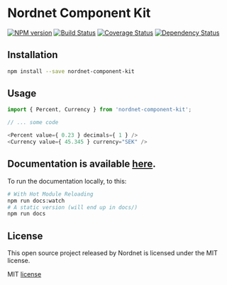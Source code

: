 # Nordnet Component Kit

[![NPM version][npm-image]][npm-url]
[![Build Status][travis-image]][travis-url]
[![Coverage Status][coveralls-image]][coveralls-url]
[![Dependency Status][depstat-image]][depstat-url]

## Installation
```bash
npm install --save nordnet-component-kit
```

## Usage
```javascript
import { Percent, Currency } from 'nordnet-component-kit';

// ... some code

<Percent value={ 0.23 } decimals={ 1 } />
<Currency value={ 45.345 } currency="SEK" />
```

## Documentation is available [here](https://nordnet.github.io/nordnet-component-kit).

To run the documentation locally, to this:
```bash
# With Hot Module Reloading
npm run docs:watch
# A static version (will end up in docs/)
npm run docs
```

## License
This open source project released by Nordnet is licensed under the MIT license.

MIT [license](/LICENSE)

[npm-url]: https://npmjs.org/package/nordnet-component-kit
[npm-image]: https://img.shields.io/npm/v/nordnet-component-kit.svg

[travis-url]: https://travis-ci.org/nordnet/nordnet-component-kit
[travis-image]: https://travis-ci.org/nordnet/nordnet-component-kit.svg?branch=master

[depstat-url]: https://david-dm.org/nordnet/nordnet-component-kit
[depstat-image]: https://david-dm.org/nordnet/nordnet-component-kit.svg

[coveralls-image]: https://coveralls.io/repos/github/nordnet/nordnet-component-kit/badge.svg?branch=master
[coveralls-url]: https://coveralls.io/github/nordnet/nordnet-component-kit?branch=master
